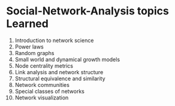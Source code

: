 # Social-Network-Analysis topics Learned
1. Introduction to network science
2. Power laws
3. Random graphs
4. Small world and dynamical growth models
5. Node centrality metrics
6. Link analysis and network structure
7. Structural equivalence and similarity
8. Network communities
9. Special classes of networks
10. Network visualization
